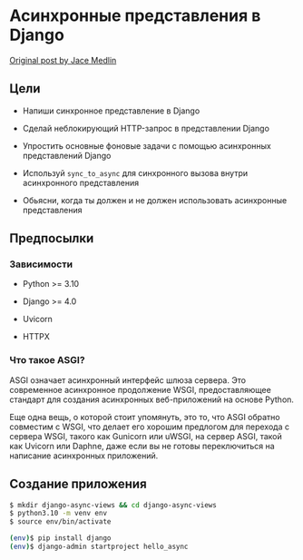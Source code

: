 # Асинхронные представления в Django
[Original post by Jace Medlin](https://testdriven.io/blog/django-async-views/)

## Цели

* Напиши синхронное представление в Django

* Сделай неблокирующий HTTP-запрос в представлении Django

* Упростить основные фоновые задачи с помощью асинхронных представлений Django

* Используй `sync_to_async` для синхронного вызова внутри асинхронного представления

* Обьясни, когда ты должен и не должен использовать асинхронные представления

## Предпосылки

### Зависимости

* Python >= 3.10

* Django >= 4.0

* Uvicorn

* HTTPX

### Что такое ASGI?

ASGI означает асинхронный интерфейс шлюза сервера. Это современное асинхронное продолжение WSGI, 
предоставляющее стандарт для создания асинхронных веб-приложений на основе Python.

Еще одна вещь, о которой стоит упомянуть, это то, что ASGI обратно совместим с WSGI, что делает 
его хорошим предлогом для перехода с сервера WSGI, такого как Gunicorn или uWSGI, на сервер ASGI, 
такой как Uvicorn или Daphne, даже если вы не готовы переключиться на написание асинхронных приложений.

## Создание приложения

```bash
$ mkdir django-async-views && cd django-async-views
$ python3.10 -m venv env
$ source env/bin/activate

(env)$ pip install django
(env)$ django-admin startproject hello_async


```

